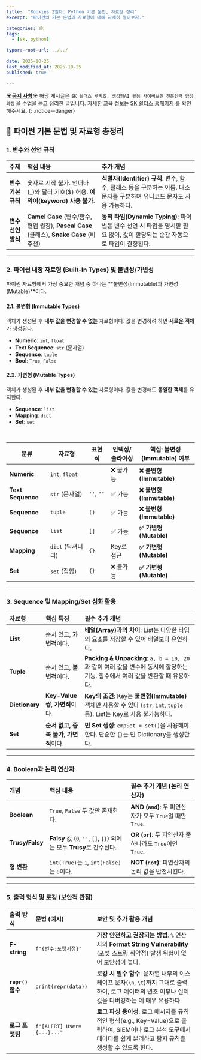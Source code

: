 ```yaml
---
title:  "Rookies 2일차: Python 기본 문법, 자료형 정리"
excerpt: "파이썬의 기본 문법과 자료형에 대해 자세히 알아보자."

categories: sk
tags:
  - [sk, python]

typora-root-url: ../../
 
date: 2025-10-25
last_modified_at: 2025-10-25
published: true

---
```


**☀️<u>공지 사항</u>☀️** 해당 게시글은 `SK 쉴더스 루키즈, 생성형AI 활용 사이버보안 전문인력 양성과정` 을 수업을 듣고 정리한 글입니다. 자세한 교육 정보는  [SK 쉴더스 홈페이지](https://sslc.kr/) 를 확인해주세요.
{: .notice--danger}

## 📝 파이썬 기본 문법 및 자료형 총정리 



### 1\. 변수와 선언 규칙

| 주제 | 핵심 내용 | 추가 개념 |
| :--- | :--- | :--- |
| **변수 기본 규칙** | 숫자로 시작 불가. 언더바(\_)와 달러 기호(\$) 허용. **예약어(keyword) 사용 불가**. | **식별자(Identifier) 규칙**: 변수, 함수, 클래스 등을 구분하는 이름. 대소문자를 구분하며 유니코드 문자도 사용 가능하다. |
| **변수 선언 방식** | **Camel Case** (변수/함수, 현업 권장), **Pascal Case** (클래스), **Snake Case** (비추천) | **동적 타입(Dynamic Typing)**: 파이썬은 변수 선언 시 타입을 명시할 필요 없이, 값이 할당되는 순간 자동으로 타입이 결정된다. |

-----

### 2\. 파이썬 내장 자료형 (Built-In Types) 및 불변성/가변성

파이썬 자료형에서 가장 중요한 개념 중 하나는 \*\*불변성(Immutable)과 가변성(Mutable)\*\*이다.

#### 2.1. 불변형 (Immutable Types) 

객체가 생성된 후 **내부 값을 변경할 수 없는** 자료형이다. 값을 변경하려 하면 **새로운 객체**가 생성된다.

  * **Numeric**: `int`, `float`
  * **Text Sequence**: `str` (문자열)
  * **Sequence**: `tuple`
  * **Bool**: `True`, `False`

#### 2.2. 가변형 (Mutable Types) 

객체가 생성된 후 **내부 값을 변경할 수 있는** 자료형이다. 값을 변경해도 **동일한 객체**를 유지한다.

  * **Sequence**: `list`
  * **Mapping**: `dict`
  * **Set**: `set`

<br>


|**분류**|**자료형**|**표현식**|**인덱싱/슬라이싱**|**핵심: 불변성(Immutable) 여부**|
|---|---|---|---|---|
|**Numeric**|`int`, `float`|  |❌ 불가능|**❌ 불변형 (Immutable)**|
|**Text Sequence**|`str` (문자열)|`''`, `""`|✅ 가능|**❌ 불변형 (Immutable)**|
|**Sequence**|`tuple`|`()`|✅ 가능|**❌ 불변형 (Immutable)**|
|**Sequence**|`list`|`[]`|✅ 가능|**✅ 가변형 (Mutable)**|
|**Mapping**|`dict` (딕셔너리)|`{}`|Key로 접근|**✅ 가변형 (Mutable)**|
|**Set**|`set` (집합)|`{}`|❌ 불가능|**✅ 가변형 (Mutable)**|

-----

### 3\. Sequence 및 Mapping/Set 심화 활용

| 자료형 | 핵심 특징 | 필수 추가 개념 |
| :--- | :--- | :--- |
| **List** | 순서 있고, **가변적**이다. | **배열(Array)과의 차이**: List는 다양한 타입의 요소를 저장할 수 있어 배열보다 유연하다. |
| **Tuple** | 순서 있고, **불변적**이다. | **Packing & Unpacking**: `a, b = 10, 20`과 같이 여러 값을 변수에 동시에 할당하는 기능. 함수에서 여러 값을 반환할 때 유용하다. |
| **Dictionary** | **Key-Value 쌍**, **가변적**이다. | **Key의 조건**: Key는 **불변형(Immutable)** 객체만 사용할 수 있다 (`str`, `int`, `tuple` 등). List는 Key로 사용 불가능하다. |
| **Set** | **순서 없고, 중복 불가**, **가변적**이다. | **빈 Set 생성**: `empSet = set()`을 사용해야 한다. 단순한 `{}`는 빈 Dictionary를 생성한다. |

-----

### 4\. Boolean과 논리 연산자

| 개념 | 핵심 내용 | 필수 추가 개념 (논리 연산자) |
| :--- | :--- | :--- |
| **Boolean** | `True`, `False` 두 값만 존재한다. | **AND (`and`)**: 두 피연산자가 모두 `True`일 때만 `True`. |
| **Trusy/Falsy** | **Falsy** 값 (`0`, `''`, `[]`, `{}`) 외에는 모두 **Trusy**로 간주된다. | **OR (`or`)**: 두 피연산자 중 하나라도 `True`이면 `True`. |
| **형 변환** | `int(True)`는 `1`, `int(False)`는 `0`이다. | **NOT (`not`)**: 피연산자의 논리 값을 반전시킨다. |

-----

### 5\. 출력 형식 및 로깅 (보안적 관점)

| 출력 방식 | 문법 (예시) | 보안 및 추가 활용 개념 |
| :--- | :--- | :--- |
| **F-string** | `f"{변수:포맷지정}"` | **가장 안전하고 권장되는 방법**. `%` 연산자의 **Format String Vulnerability** (포맷 스트링 취약점) 발생 위험이 없어 보안성이 높다. |
| **`repr()` 함수** | `print(repr(data))` | **로깅 시 필수 함수**. 문자열 내부의 이스케이프 문자(`\n`, `\t`)까지 그대로 출력하여, 로그 데이터의 변조 여부나 실제 값을 디버깅하는 데 매우 유용하다. |
| **로그 포맷팅** | `f"[ALERT] User={...}..."` | **로그 파싱 용이성**: 로그 메시지를 규칙적인 형식(e.g., Key=Value)으로 출력하여, SIEM이나 로그 분석 도구에서 데이터를 쉽게 분리하고 탐지 규칙을 생성할 수 있도록 한다. |

